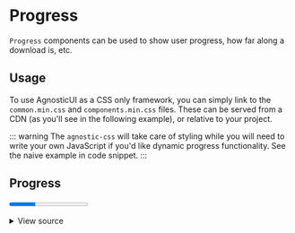 # Progress

`Progress` components can be used to show user progress, how far along a download is, etc.

<div class="mbs24"></div>

## Usage

To use AgnosticUI as a CSS only framework, you can simply link to the `common.min.css` and `components.min.css` files. These can be served from a CDN (as you'll see in the following example), or relative to your project.

::: warning
The <code>agnostic-css</code> will take care of styling while you will need to write your own JavaScript if you'd like dynamic progress functionality. See the naive example in code snippet.
:::

## Progress

<progress class="progress mbs32 mbe32" value="33" max="100"></progress>

<div class="mbe24"></div>

<details class="disclose disclose-bordered">
<summary class="disclose-title">View source</summary>

```html
<progress class="progress mbe32" value="0" max="100"></progress>
<div class="btn-group">
    <!--  These would start / stop the progress animation respectively -->
    <button class="runProgress btn btn-rounded">Run</button>
    <button class="stopProgress btn btn-rounded">Stop</button>
</div>
<script>
    const progressElement = document.querySelector('.progress')
    const playButton = document.querySelector('.runProgress')
    const stopButton = document.querySelector('.stopProgress')
    let requestAnimationID
    let progress = 0
    const step = () => {
        playButton.disabled = true
        stopButton.disabled = false
        progress += 1
        progressElement.setAttribute('value', `${progress}`)
        if (progress === 100) {
            playButton.disabled = false
            stopButton.disabled = true
        } else if (progress < 100) {
            requestAnimationID = requestAnimationFrame(step)
        }
    }
    requestAnimationID = requestAnimationFrame(step)
    playButton.addEventListener('click', () => {
        if (progress >= 100) {
            progress = 0
        }
        requestAnimationID = requestAnimationFrame(step)
    })
    stopButton.addEventListener('click', () => {
        if (requestAnimationID) {
            cancelAnimationFrame(requestAnimationID)
            requestAnimationID = undefined
            // Re-enable the Play button
            playButton.disabled = false
            stopButton.disabled = true
        }
    })
</script>
```
</details>
